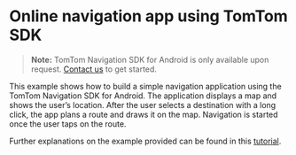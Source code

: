 # Online navigation app using TomTom SDK

> **Note:** TomTom Navigation SDK for Android is only available upon
> request. [Contact us](https://developer.tomtom.com/tomtom-sdk-for-android/request-access "Contact us") to get started.

This example shows how to build a simple navigation application using the TomTom Navigation SDK for Android.
The application displays a map and shows the user’s location. After the user selects a destination with a long click,
the app plans a route and draws it on the map. Navigation is started once the user taps on the route.

Further explanations on the example provided can be found in
this [tutorial](https://developer.tomtom.com/android/navigation/documentation/use-cases/build-a-navigation-app).